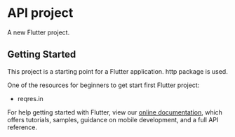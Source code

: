 # API project

A new Flutter project.

## Getting Started

This project is a starting point for a Flutter application.
http package is used.

One of the resources for beginners to get start first Flutter project:

- reqres.in


For help getting started with Flutter, view our
[online documentation](https://flutter.dev/docs), which offers tutorials,
samples, guidance on mobile development, and a full API reference.
